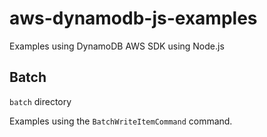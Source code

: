 # aws-dynamodb-js-examples
Examples using DynamoDB AWS SDK using Node.js

## Batch

`batch` directory

Examples using the `BatchWriteItemCommand` command. 
